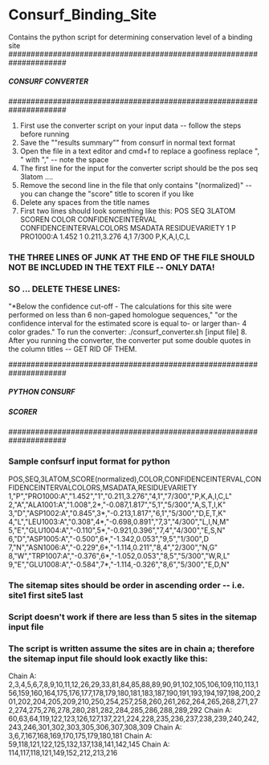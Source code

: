 # Consurf_Binding_Site
Contains the python script for determining conservation level of a binding site
#####################################################################
#####		                 	CONSURF CONVERTER		                   	#####
#####								                                                   #####
#####################################################################
1. First use the converter script on your input data -- follow the steps before running
2. Save the ""results summary"" from consurf in normal text format
3. Open the file in a text editor and cmd+f to replace a goofiness replace ", " with "," -- note the space
4. The first line for the input for the converter script should be the pos	seq	3latom ....
5. Remove the second line in the file that only contains "(normalized)" -- you can change the "score" title to scoren if you like
6. Delete any spaces from the title names
7. First two lines should look something like this:
 POS	 SEQ	    3LATOM	SCOREN		COLOR	CONFIDENCEINTERVAL	CONFIDENCEINTERVALCOLORS	MSADATA		RESIDUEVARIETY
   1	   P	 PRO1000:A	 1.452		  1	 0.211,3.276			    4,1			   7/300	P,K,A,I,C,L
### THE THREE LINES OF JUNK AT THE END OF THE FILE SHOULD NOT BE INCLUDED IN THE TEXT FILE -- ONLY DATA!
### SO ... DELETE THESE LINES:
"*Below the confidence cut-off - The calculations for this site were performed on less than 6 non-gaped homologue sequences,"
"or the confidence interval for the estimated score is equal to- or larger than- 4 color grades."
To run the converter: ./consurf_converter.sh [input file]
8. After you running the converter, the converter put some double quotes in the column titles -- GET RID OF THEM.




#####################################################################
#####                   PYTHON CONSURF	                         #####
#####                       SCORER                              #####
#####################################################################
### Sample confsurf input format for python ###

POS,SEQ,3LATOM,SCORE(normalized),COLOR,CONFIDENCEINTERVAL,CONFIDENCEINTERVALCOLORS,MSADATA,RESIDUEVARIETY
1,"P","PRO1000:A","1.452","1","0.211,3.276","4,1","7/300","P,K,A,I,C,L"
2,"A","ALA1001:A","1.008",2*,"-0.087,1.817","5,1","5/300","A,S,T,I,K"
3,"D","ASP1002:A","0.845",3*,"-0.213,1.817","6,1","5/300","D,E,T,K"
4,"L","LEU1003:A","0.308",4*,"-0.698,0.891","7,3","4/300","L,I,N,M"
5,"E","GLU1004:A","-0.110",5*,"-0.921,0.396","7,4","4/300","E,S,N"
6,"D","ASP1005:A","-0.500",6*,"-1.342,0.053","9,5","1/300",D
7,"N","ASN1006:A","-0.229",6*,"-1.114,0.211","8,4","2/300","N,G"
8,"W","TRP1007:A","-0.376",6*,"-1.052,0.053","8,5","5/300","W,R,L"
9,"E","GLU1008:A","-0.584",7*,"-1.114,-0.326","8,6","5/300","E,D,N"

### The sitemap sites should be order in ascending order -- i.e. site1 first site5 last
### Script doesn't work if there are less than 5 sites in the sitemap input file
### The script is written assume the sites are in chain a; therefore the sitemap input file should look exactly like this:

Chain A: 2,3,4,5,6,7,8,9,10,11,12,26,29,33,81,84,85,88,89,90,91,102,105,106,109,110,113,156,159,160,164,175,176,177,178,179,180,181,183,187,190,191,193,194,197,198,200,201,202,204,205,209,210,250,254,257,258,260,261,262,264,265,268,271,272,274,275,276,278,280,281,282,284,285,286,288,289,292
Chain A: 60,63,64,119,122,123,126,127,137,221,224,228,235,236,237,238,239,240,242,243,246,301,302,303,305,306,307,308,309
Chain A: 3,6,7,167,168,169,170,175,179,180,181
Chain A: 59,118,121,122,125,132,137,138,141,142,145
Chain A: 114,117,118,121,149,152,212,213,216 
